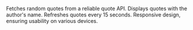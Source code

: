 Fetches random quotes from a reliable quote API.
Displays quotes with the author's name.
Refreshes quotes every 15 seconds.
Responsive design, ensuring usability on various devices.
